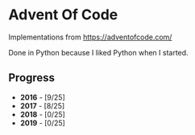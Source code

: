 # Advent Of Code
Implementations from https://adventofcode.com/

Done in Python because I liked Python when I started.

## Progress

* __2016__ - [9/25]
* __2017__ - [8/25]
* __2018__ - [0/25]
* __2019__ - [0/25]
